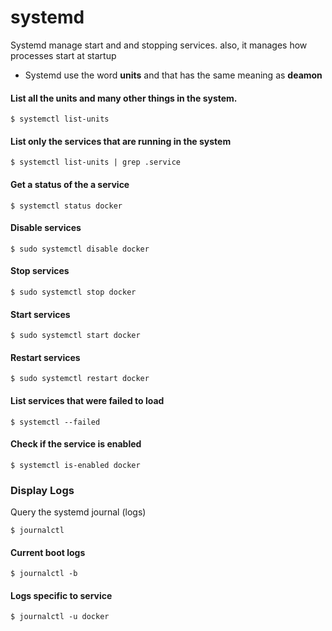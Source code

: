 # systemd

Systemd manage start and and stopping services. also, it manages how processes start at startup 

- Systemd use the word **units** and that has the same meaning as **deamon** 


#### List all the units and many other things in the system.
```
$ systemctl list-units
```

#### List only the services that are running in the system
```
$ systemctl list-units | grep .service 
```

#### Get a status of the a service 
```
$ systemctl status docker 
```

#### Disable services 
```
$ sudo systemctl disable docker
```

#### Stop services 
```
$ sudo systemctl stop docker 
```

#### Start services 
```
$ sudo systemctl start docker 
```

#### Restart services 
```
$ sudo systemctl restart docker 
```

#### List services that were failed to load 
```
$ systemctl --failed
```

#### Check if the service is enabled
```
$ systemctl is-enabled docker 
```

### Display Logs 

Query the systemd journal (logs)
```
$ journalctl 
```

#### Current boot logs 
```
$ journalctl -b 
```

#### Logs specific to service 
```
$ journalctl -u docker  
```










